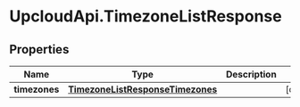 # UpcloudApi.TimezoneListResponse

## Properties
Name | Type | Description | Notes
------------ | ------------- | ------------- | -------------
**timezones** | [**TimezoneListResponseTimezones**](TimezoneListResponseTimezones.md) |  | [optional] 


